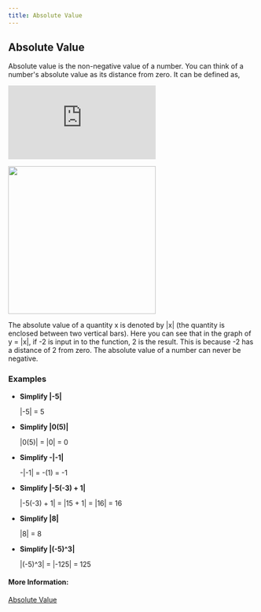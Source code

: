 ```yaml
---
title: Absolute Value
---
```

## Absolute Value

Absolute value is the non-negative value of a number.
You can think of a number's absolute value as its distance from zero.
It can be defined as,

![img](https://latex.codecogs.com/gif.latex?%5Cdpi%7B120%7D%20%5Clarge%20y%20%3D%20%5Cleft%20%7C%20x%20%5Cright%20%7C%20%3D%20%5Cleft%5C%7B%5Cbegin%7Bmatrix%7D%20x%20%26%20for%20%5C%2C%20x%20%5Cgeq%200%20%5C%5C%20-x%20%26%20for%20%5C%2Cx%20%3C0%20%5Cend%7Bmatrix%7D%5Cright.)

<img src="https://upload.wikimedia.org/wikipedia/commons/thumb/6/6b/Absolute_value.svg/2000px-Absolute_value.svg.png" width="300">  

The absolute value of a quantity x is denoted by |x| (the quantity is enclosed between two vertical bars).
Here you can see that in the graph of y = |x|, if -2 is input in to the function, 2 is the result. This is because -2 has a distance of 2 from zero. The absolute value of a number can never be negative. 

### Examples

* **Simplify |-5|**

  |-5| = 5

* **Simplify |0(5)|**

  |0(5)| = |0| = 0

* **Simplify -|-1|**

  -|-1| = -(1) = -1

* **Simplify |-5(-3) + 1|**

  |-5(-3) + 1| = |15 + 1| = |16| = 16

* **Simplify |8|**

  |8| = 8
  
* **Simplify |(-5)^3|**

  |(-5)^3| = |-125| = 125

#### More Information:
<a href='http://www.purplemath.com/modules/absolute.htm "Absolute Value"' target='_blank' rel='nofollow'>Absolute Value</a>


